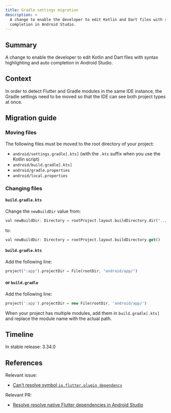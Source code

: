 ```yaml
---
title: Gradle settings migration
description: >
  A change to enable the developer to edit Kotlin and Dart files with syntax highlighting and auto
  completion in Android Studio.
---
```


## Summary

A change to enable the developer to edit Kotlin and Dart files with syntax highlighting and auto
completion in Android Studio.

## Context

In order to detect Flutter and Gradle modules in the same IDE instance, the Gradle settings need to be
moved so that the IDE can see both project types at once.

## Migration guide

### Moving files

The following files must be moved to the root directory of your project:
- `android/settings.gradle[.kts]` (with the `.kts` suffix when you use the Kotlin script)
- `android/build.gradle[.kts]`
- `android/gradle.properties`
- `android/local.properties`

### Changing files

#### `build.gradle.kts`

Change the `newBuildDir` value from:
```dart
val newBuildDir: Directory = rootProject.layout.buildDirectory.dir("../../build").get()
```
to:
```dart
val newBuildDir: Directory = rootProject.layout.buildDirectory.get()
```

#### `build.gradle.kts`

Add the following line:
```dart
project(":app").projectDir = File(rootDir, "android/app/")
```

#### or `build.gradle`

Add the following line:
```dart
project(':app').projectDir = new File(rootDir, 'android/app/')
```

When your project has multiple modules, add them in `build.gradle[.kts]` and
replace the module name with the actual path.

## Timeline

In stable release: 3.34.0

## References

Relevant issue:

* [Can't resolve symbol `io.flutter.plugin dependency`][Issue-19830]

Relevant PR:

* [Resolve resolve native Flutter dependencies in Android Studio][PR-167332]

[PR-167332]: {{site.repo.flutter}}/pull/167332
[Issue-19830]: {{site.repo.flutter}}/issues/19830

